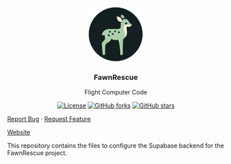 <br />
<p align="center">
<a><img src="image/Logo-circle.png" alt="FawnRescue" width="128" height="128" title="FawnRescue"></a>
  <h3 align="center">FawnRescue</h3>
  <p align="center">
    Flight Computer Code<br />
    <p align="center">
  <a href="https://github.com/FawnRescue/backend/blob/main/LICENSE"><img src="https://img.shields.io/github/license/FawnRescue/backend" alt="License"></a>
  <a href="https://github.com/FawnRescue/backend/network/members"><img src="https://img.shields.io/github/forks/FawnRescue/backend?style=social" alt="GitHub forks"></a>
  <a href="https://github.com/FawnRescue/backend/stargazers"><img src="https://img.shields.io/github/stars/FawnRescue/backend?style=social" alt="GitHub stars"></a>
</p>
    <p>
    <a href="https://github.com/FawnRescue/backend/issues">Report Bug</a>
    ·
    <a href="https://github.com/FawnRescue/backend/issues">Request Feature</a>
    </p>
    <a href="https://fawnrescue.github.io/">Website</a>
  </p>
</p>

This repository contains the files to configure the Supabase backend for the FawnRescue project.
